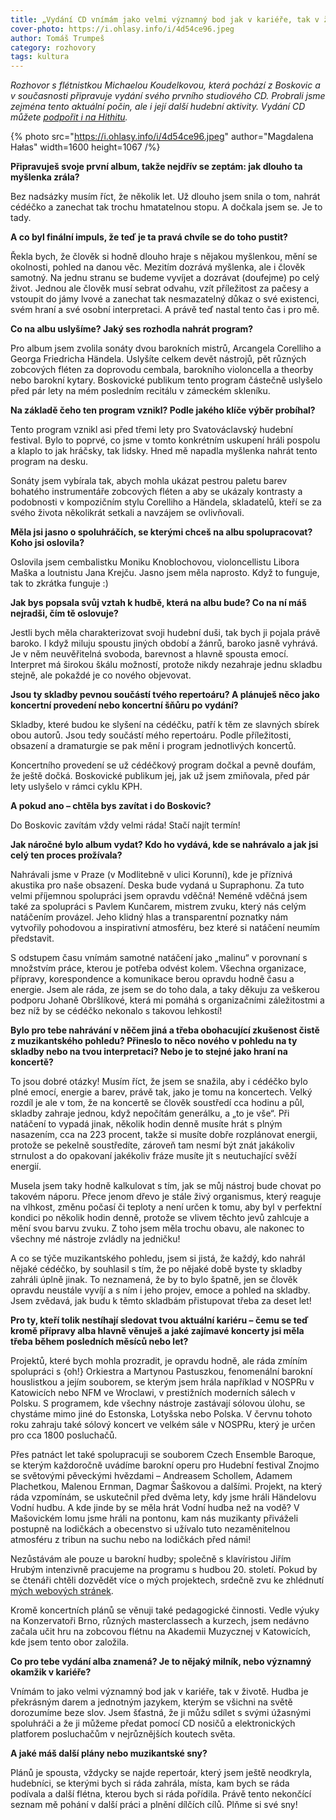 ```yaml
---
title: „Vydání CD vnímám jako velmi významný bod jak v kariéře, tak v životě.“
cover-photo: https://i.ohlasy.info/i/4d54ce96.jpeg
author: Tomáš Trumpeš
category: rozhovory
tags: kultura
---
```


*Rozhovor s flétnistkou Michaelou Koudelkovou, která pochází z Boskovic a v současnosti připravuje vydání svého prvního studiového CD. Probrali jsme zejména tento aktuální počin, ale i její další hudební aktivity. Vydání CD můžete [podpořit i na Hithitu](https://www.hithit.com/cs/project/13319/podporte-debutove-cd-fletnistky-michaely-koudelkove).*

{% photo src="https://i.ohlasy.info/i/4d54ce96.jpeg" author="Magdalena Hałas" width=1600 height=1067 /%}

**Připravuješ svoje první album, takže nejdřív se zeptám: jak dlouho ta myšlenka zrála?**

Bez nadsázky musím říct, že několik let. Už dlouho jsem snila o tom, nahrát cédéčko a zanechat tak trochu hmatatelnou stopu. A dočkala jsem se. Je to tady.

**A co byl finální impuls, že teď je ta pravá chvíle se do toho pustit?**

Řekla bych, že člověk si hodně dlouho hraje s nějakou myšlenkou, mění se okolnosti, pohled na danou věc. Mezitím dozrává myšlenka, ale i člověk samotný. Na jednu stranu se budeme vyvíjet a dozrávat (doufejme) po celý život. Jednou ale člověk musí sebrat odvahu, vzít příležitost za pačesy a vstoupit do jámy lvové a zanechat tak nesmazatelný důkaz o své existenci, svém hraní a své osobní interpretaci. A právě teď nastal tento čas i pro mě.

**Co na albu uslyšíme? Jaký ses rozhodla nahrát program?**

Pro album jsem zvolila sonáty dvou barokních mistrů, Arcangela Corelliho a Georga Friedricha Händela. Uslyšíte celkem devět nástrojů, pět různých zobcových fléten za doprovodu cembala, barokního violoncella a theorby nebo barokní kytary. Boskovické publikum tento program částečně uslyšelo před pár lety na mém posledním recitálu v zámeckém skleníku.

**Na základě čeho ten program vznikl? Podle jakého klíče výběr probíhal?**

Tento program vznikl asi před třemi lety pro Svatováclavský hudební festival. Bylo to poprvé, co jsme v tomto konkrétním uskupení hráli pospolu a klaplo to jak hráčsky, tak lidsky. Hned mě napadla myšlenka nahrát tento program na desku. 

Sonáty jsem vybírala tak, abych mohla ukázat pestrou paletu barev bohatého instrumentáře zobcových fléten a aby se ukázaly kontrasty a podobnosti v kompozičním stylu Corelliho a Händela, skladatelů, kteří se za svého života několikrát setkali a navzájem se ovlivňovali.

**Měla jsi jasno o spoluhráčích, se kterými chceš na albu spolupracovat? Koho jsi oslovila?**

Oslovila jsem cembalistku Moniku Knoblochovou, violoncellistu Libora Maška a loutnistu Jana Krejču. Jasno jsem měla naprosto. Když to funguje, tak to zkrátka funguje :)

**Jak bys popsala svůj vztah k hudbě, která na albu bude? Co na ní máš nejradši, čím tě oslovuje?**

Jestli bych měla charakterizovat svoji hudební duši, tak bych ji pojala právě baroko. I když miluju spoustu jiných období a žánrů, baroko jasně vyhrává. Je v něm neuvěřitelná svoboda, barevnost a hlavně spousta emocí. Interpret má širokou škálu možností, protože nikdy nezahraje jednu skladbu stejně, ale pokaždé je co nového objevovat.

**Jsou ty skladby pevnou součástí tvého repertoáru? A plánuješ něco jako koncertní provedení nebo koncertní šňůru po vydání?**

Skladby, které budou ke slyšení na cédéčku, patří k těm ze slavných sbírek obou autorů. Jsou tedy součástí mého repertoáru. Podle příležitosti, obsazení a dramaturgie se pak mění i program jednotlivých koncertů.

Koncertního provedení se už cédéčkový program dočkal a pevně doufám, že ještě dočká. Boskovické publikum jej, jak už jsem zmiňovala, před pár lety uslyšelo v rámci cyklu KPH.

**A pokud ano – chtěla bys zavítat i do Boskovic?**

Do Boskovic zavítám vždy velmi ráda\! Stačí najít termín\!

**Jak náročné bylo album vydat? Kdo ho vydává, kde se nahrávalo a jak jsi celý ten proces prožívala?**

Nahrávali jsme v Praze (v Modlitebně v ulici Korunní), kde je příznivá akustika pro naše obsazení. Deska bude vydaná u Supraphonu. Za tuto velmi příjemnou spolupráci jsem opravdu vděčná\! Neméně vděčná jsem také za spolupráci s Pavlem Kunčarem, mistrem zvuku, který nás celým natáčením provázel. Jeho klidný hlas a transparentní poznatky nám vytvořily pohodovou a inspirativní atmosféru, bez které si natáčení neumím představit.

S odstupem času vnímám samotné natáčení jako „malinu“ v porovnaní s množstvím práce, kterou je potřeba odvést kolem. Všechna organizace, přípravy, korespondence a komunikace berou opravdu hodně času a energie. Jsem ale ráda, ze jsem se do toho dala, a taky děkuju za veškerou podporu Johaně Obršlíkové, která mi pomáhá s organizačními záležitostmi a bez níž by se cédéčko nekonalo s takovou lehkostí\!

**Bylo pro tebe nahrávání v něčem jiná a třeba obohacující zkušenost čistě z muzikantského pohledu? Přineslo to něco nového v pohledu na ty skladby nebo na tvou interpretaci? Nebo je to stejné jako hraní na koncertě?**

To jsou dobré otázky\! Musím říct, že jsem se snažila, aby i cédéčko bylo plné emocí, energie a barev, právě tak, jako je tomu na koncertech. Velký rozdíl je ale v tom, že na koncertě se člověk soustředí cca hodinu a půl, skladby zahraje jednou, když nepočítám generálku, a „to je vše“. Při natáčení to vypadá jinak, několik hodin denně musíte hrát s plným nasazením, cca na 223 procent, takže si musíte dobře rozplánovat energii, protože se pekelně soustředíte, zároveň tam nesmí být znát jakákoliv strnulost a do opakovaní jakékoliv fráze musíte jít s neutuchající svěží energií.

Musela jsem taky hodně kalkulovat s tím, jak se můj nástroj bude chovat po takovém náporu. Přece jenom dřevo je stále živý organismus, který reaguje na vlhkost, změnu počasí či teploty a není určen k tomu, aby byl v perfektní kondici po několik hodin denně, protože se vlivem těchto jevů zahlcuje a mění svou barvu zvuku. Z toho jsem měla trochu obavu, ale nakonec to všechny mé nástroje zvládly na jedničku\!

A co se týče muzikantského pohledu, jsem si jistá, že každý, kdo nahrál nějaké cédéčko, by souhlasil s tím, že po nějaké době byste ty skladby zahráli úplně jinak. To neznamená, že by to bylo špatně, jen se člověk opravdu neustále vyvíjí a s ním i jeho projev, emoce a pohled na skladby. Jsem zvědavá, jak budu k těmto skladbám přistupovat třeba za deset let\!

**Pro ty, kteří tolik nestíhají sledovat tvou aktuální kariéru – čemu se teď kromě přípravy alba hlavně věnuješ a jaké zajímavé koncerty jsi měla třeba během posledních měsíců nebo let?**

Projektů, které bych mohla prozradit, je opravdu hodně, ale ráda zmíním spolupráci s {oh\!} Orkiestra a Martynou Pastuszkou, fenomenální barokní houslistkou a jejím souborem, se kterým jsem hrála například v NOSPRu v Katowicích nebo NFM ve Wroclawi, v prestižních moderních sálech v Polsku. S programem, kde všechny nástroje zastávají sólovou úlohu, se chystáme mimo jiné do Estonska, Lotyšska nebo Polska. V červnu tohoto roku zahraju také sólový koncert ve velkém sále v NOSPRu, který je určen pro cca 1800 posluchačů. 

Přes patnáct let také spolupracuji se souborem Czech Ensemble Baroque, se kterým každoročně uvádíme barokní operu pro Hudební festival Znojmo se světovými pěveckými hvězdami – Andreasem Schollem, Adamem Plachetkou, Malenou Ernman, Dagmar Šaškovou a dalšími. Projekt, na který ráda vzpomínám, se uskutečnil před dvěma lety, kdy jsme hráli Händelovu Vodní hudbu. A kde jinde by se měla hrát Vodní hudba než na vodě? V Mašovickém lomu jsme hráli na pontonu, kam nás muzikanty přiváželi postupně na lodičkách a obecenstvo si užívalo tuto nezaměnitelnou atmosféru z tribun na suchu nebo na lodičkách před námi\!

Nezůstávám ale pouze u barokní hudby; společně s klavíristou Jiřím Hrubým intenzivně pracujeme na programu s hudbou 20\. století. Pokud by se čtenáři chtěli dozvědět více o mých projektech, srdečně zvu ke zhlédnutí [mých webových stránek](https://www.michaelakoudelkova.com/).

Kromě koncertních plánů se věnuji také pedagogické činnosti. Vedle výuky na Konzervatoři Brno, různých masterclassech a kurzech, jsem nedávno začala učit hru na zobcovou flétnu na Akademii Muzycznej v Katowicích, kde jsem tento obor založila.

**Co pro tebe vydání alba znamená? Je to nějaký milník, nebo významný okamžik v kariéře?**

Vnímám to jako velmi významný bod jak v kariéře, tak v životě. Hudba je překrásným darem a jednotným jazykem, kterým se všichni na světě dorozumíme beze slov. Jsem šťastná, že ji můžu sdílet s svými úžasnými spoluhráči a že ji můžeme předat pomocí CD nosičů a elektronických platforem posluchačům v nejrůznějších koutech světa.

**A jaké máš další plány nebo muzikantské sny?**

Plánů je spousta, vždycky se najde repertoár, který jsem ještě neodkryla, hudebníci, se kterými bych si ráda zahrála, místa, kam bych se ráda podívala a další flétna, kterou bych si ráda pořídila. Právě tento nekončící seznam mě pohání v další práci a plnění dílčích cílů. Plňme si své sny\!
